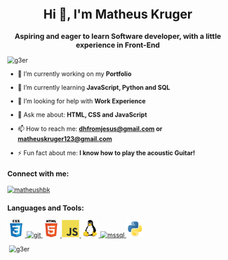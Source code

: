 <h1 align="center">Hi 👋, I'm Matheus Kruger</h1>
<h3 align="center">Aspiring and eager to learn Software developer, with a little experience in Front-End</h3>

<p align="left"> <img src="https://komarev.com/ghpvc/?username=g3er&label=Profile%20views&color=0e75b6&style=flat" alt="g3er" /> </p>

- 🔭 I’m currently working on my **Portfolio**

- 🌱 I’m currently learning **JavaScript, Python and SQL**

- 🤝 I’m looking for help with **Work Experience**

- 💬 Ask me about: **HTML, CSS and JavaScript**

- 📫 How to reach me: **dhfromjesus@gmail.com or matheuskruger123@gmail.com**

- ⚡ Fun fact about me: **I know how to play the acoustic Guitar!**

<h3 align="left">Connect with me:</h3>
<p align="left">
<a href="https://instagram.com/matheushbk" target="blank"><img align="center" src="https://raw.githubusercontent.com/rahuldkjain/github-profile-readme-generator/master/src/images/icons/Social/instagram.svg" alt="matheushbk" height="30" width="40" /></a>
</p>

<h3 align="left">Languages and Tools:</h3>
<p align="left"> <a href="https://www.w3schools.com/css/" target="_blank" rel="noreferrer"> <img src="https://raw.githubusercontent.com/devicons/devicon/master/icons/css3/css3-original-wordmark.svg" alt="css3" width="40" height="40"/> </a> <a href="https://git-scm.com/" target="_blank" rel="noreferrer"> <img src="https://www.vectorlogo.zone/logos/git-scm/git-scm-icon.svg" alt="git" width="40" height="40"/> </a> <a href="https://www.w3.org/html/" target="_blank" rel="noreferrer"> <img src="https://raw.githubusercontent.com/devicons/devicon/master/icons/html5/html5-original-wordmark.svg" alt="html5" width="40" height="40"/> </a> <a href="https://developer.mozilla.org/en-US/docs/Web/JavaScript" target="_blank" rel="noreferrer"> <img src="https://raw.githubusercontent.com/devicons/devicon/master/icons/javascript/javascript-original.svg" alt="javascript" width="40" height="40"/> </a> <a href="https://www.linux.org/" target="_blank" rel="noreferrer"> <img src="https://raw.githubusercontent.com/devicons/devicon/master/icons/linux/linux-original.svg" alt="linux" width="40" height="40"/> </a> <a href="https://www.microsoft.com/en-us/sql-server" target="_blank" rel="noreferrer"> <img src="https://www.svgrepo.com/show/303229/microsoft-sql-server-logo.svg" alt="mssql" width="40" height="40"/> </a> <a href="https://www.python.org" target="_blank" rel="noreferrer"> <img src="https://raw.githubusercontent.com/devicons/devicon/master/icons/python/python-original.svg" alt="python" width="40" height="40"/> </a> </p>

<p>&nbsp;<img align="center" src="https://github-readme-stats.vercel.app/api?username=g3er&show_icons=true&locale=en" alt="g3er" /></p>
